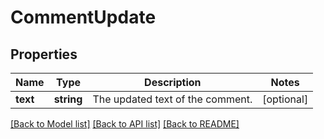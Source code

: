 # CommentUpdate

## Properties
Name | Type | Description | Notes
------------ | ------------- | ------------- | -------------
**text** | **string** | The updated text of the comment. | [optional] 

[[Back to Model list]](../README.md#documentation-for-models) [[Back to API list]](../README.md#documentation-for-api-endpoints) [[Back to README]](../README.md)


